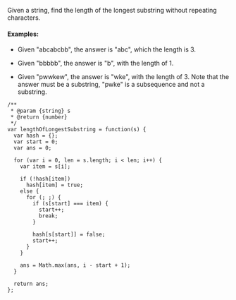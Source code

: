 Given a string, find the length of the longest substring without repeating characters.

#### Examples:

* Given "abcabcbb", the answer is "abc", which the length is 3.
* Given "bbbbb", the answer is "b", with the length of 1.

* Given "pwwkew", the answer is "wke", with the length of 3. Note that the answer must be a substring, "pwke" is a subsequence and not a substring.

```
/**
 * @param {string} s
 * @return {number}
 */
var lengthOfLongestSubstring = function(s) {
  var hash = {};
  var start = 0;
  var ans = 0;

  for (var i = 0, len = s.length; i < len; i++) {
    var item = s[i];

    if (!hash[item])
      hash[item] = true;
    else {
      for (; ;) {
        if (s[start] === item) {
          start++;
          break;
        }

        hash[s[start]] = false;
        start++;
      }
    }

    ans = Math.max(ans, i - start + 1);
  }

  return ans;
};





```



